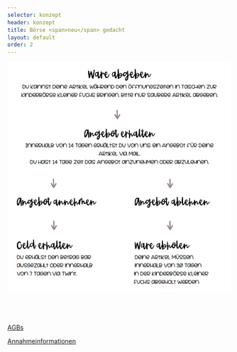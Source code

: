 ```yaml
---
selector: konzept
header: konzept
title: Börse <span>neu</span> gedacht
layout: default
order: 2
---
```


<div class="container text-center">
  
  <div class="row justify-content-md-center">
    <div class="col-md-auto">
      <img src="assets/img/konzept.png" class="konzept-img" />
    </div>
  </div>

  <div class="row justify-content-md-center" style="padding-top: 5em">
      <div class="align-content-center" data-aos="fade-up" data-aos-delay="200">
         <a href="/assets/downloads/AGBs_v1.pdf" target="_blank" class="btn-download">AGBs</a>
      </div>
      <div class="align-content-center" data-aos="fade-up" data-aos-delay="200" style="padding-top: 1em">
         <a href="/assets/downloads/AnnahmeInformationen_v1.pdf" target="_blank" class="btn-download">Annahmeinformationen</a>
      </div>
  </div>
</div>


